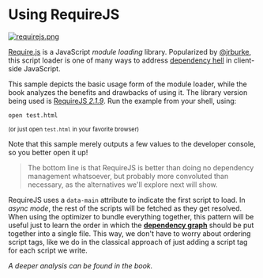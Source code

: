 # Using RequireJS

[![requirejs.png][1]][2]

[Require.js][2] is a JavaScript _module loading_ library. Popularized by [@jrburke][3], this script loader is one of many ways to address [dependency hell][4] in client-side JavaScript.

This sample depicts the basic usage form of the module loader, while the book analyzes the benefits and drawbacks of using it. The library version being used is [RequireJS _2.1.9_][5]. Run the example from your shell, using:

```shell
open test.html
```

<sub>(or just open `test.html` in your favorite browser)</sub>

Note that this sample merely outputs a few values to the developer console, so you better open it up!

> The bottom line is that RequireJS is better than doing no dependency management whatsoever, but probably more convoluted than necessary, as the alternatives we'll explore next will show.

RequireJS uses a `data-main` attribute to indicate the first script to load. In _async mode_, the rest of the scripts will be fetched as they get resolved. When using the optimizer to bundle everything together, this pattern will be useful just to learn the order in which the [**dependency graph**][6] should be put together into a single file. This way, we don't have to worry about ordering script tags, like we do in the classical approach of just adding a script tag for each script we write.

_A deeper analysis can be found in the book._

  [1]: http://i.imgur.com/TkjgTBt.png
  [2]: https://github.com/jrburke/requirejs
  [3]: https://github.com/jrburke
  [4]: http://en.wikipedia.org/wiki/Dependency_hell "Dependency Hell on Wikipedia"
  [5]: http://requirejs.org/docs/release/2.1.9/comments/require.js
  [6]: http://en.wikipedia.org/wiki/Dependency_graph

